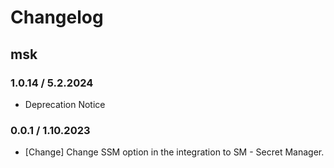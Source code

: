 # Changelog

## msk

### 1.0.14 / 5.2.2024
* Deprecation Notice

### 0.0.1 / 1.10.2023
* [Change] Change SSM option in the integration to SM - Secret Manager.